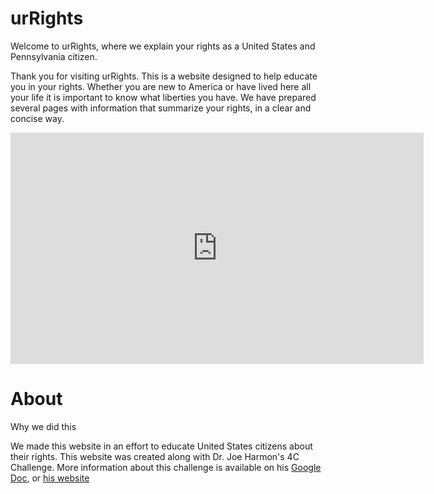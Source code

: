 # urRights
Welcome to urRights, where we explain your rights as a United States and Pennsylvania citizen.

Thank you for visiting urRights. This is a website designed to help educate you in your rights. Whether you are new to America or have lived here all your life it is important to know what liberties you have. We have prepared several pages with information that summarize your rights, in a clear and concise way. 

<iframe width="661" height="370" src="https://www.youtube.com/embed/_xB1rXFVcTc" frameborder="0" allowfullscreen></iframe>

# About
Why we did this

We made this website in an effort to educate United States citizens about their rights. This website was created along with Dr. Joe Harmon's 4C Challenge. More information about this challenge is available on his [Google Doc](https://docs.google.com/document/d/1LkyRJN9gr8_SfZdP1cNci6OdiAWY6IB1nwxo4qCZP2Y/edit), or [his website](https://sites.google.com/redbankvalley.net/joeharmon/cool-tech/4cs)

